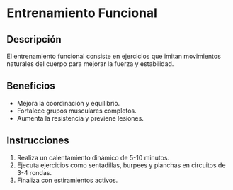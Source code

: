 # Entrenamiento Funcional

## Descripción
El entrenamiento funcional consiste en ejercicios que imitan movimientos naturales del cuerpo para mejorar la fuerza y estabilidad.

## Beneficios
- Mejora la coordinación y equilibrio.
- Fortalece grupos musculares completos.
- Aumenta la resistencia y previene lesiones.

## Instrucciones
1. Realiza un calentamiento dinámico de 5-10 minutos.
2. Ejecuta ejercicios como sentadillas, burpees y planchas en circuitos de 3-4 rondas.
3. Finaliza con estiramientos activos.